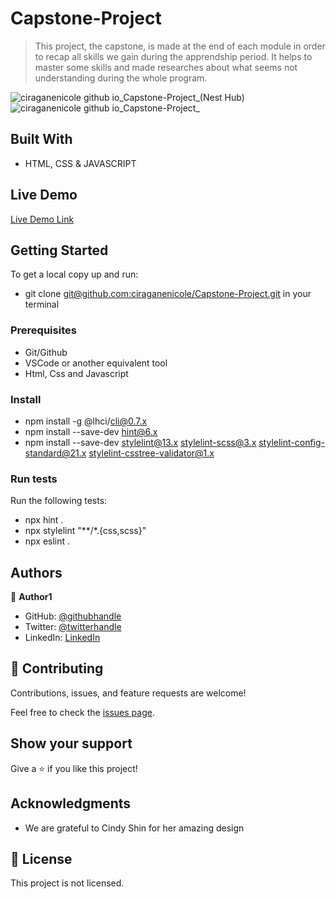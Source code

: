 # Capstone-Project

> This project, the capstone, is made at the end of each module in order to recap all skills we gain during the apprendship period. It helps  to master some skills and made researches about what seems not understanding during the whole program.


![ciraganenicole github io_Capstone-Project_(Nest Hub)](https://user-images.githubusercontent.com/72297212/157456475-a36a92c0-a30c-42be-b43e-6ba733abaf33.png)
![ciraganenicole github io_Capstone-Project_](https://user-images.githubusercontent.com/72297212/157456951-27320b33-b48b-43cf-97d0-d00bd1d27f54.png)



## Built With

- HTML, CSS & JAVASCRIPT

## Live Demo

[Live Demo Link](https://ciraganenicole.github.io/Capstone-Project/)


## Getting Started


To get a local copy up and run:

- git clone [git@github.com:ciraganenicole/Capstone-Project.git](git@github.com:ciraganenicole/Capstone-Project.git) in your terminal

### Prerequisites

- Git/Github
- VSCode or another equivalent tool
- Html, Css and Javascript

### Install

- npm install -g @lhci/cli@0.7.x
- npm install --save-dev hint@6.x
-  npm install --save-dev stylelint@13.x stylelint-scss@3.x stylelint-config-standard@21.x stylelint-csstree-validator@1.x

### Run tests

Run the following tests:

- npx hint .
- npx stylelint "**/*.{css,scss}"
- npx eslint .



## Authors

👤 **Author1**

- GitHub: [@githubhandle](https://github.com/ciraganenicole)
- Twitter: [@twitterhandle](https://twitter.com/CiraganeN)
- LinkedIn: [LinkedIn](https://linkedin.com/in/nicole-ciragane-19a3071bb)

## 🤝 Contributing

Contributions, issues, and feature requests are welcome!

Feel free to check the [issues page](../../issues/).

## Show your support

Give a ⭐️ if you like this project!

## Acknowledgments

- We are grateful to Cindy Shin for her amazing design


## 📝 License

This project is not licensed.
